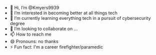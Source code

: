 - 👋 Hi, I’m @Kmyers9939
- 👀 I’m interested in becoming better at all things tech
- 🌱 I’m currently learning everything tech in a pursuit of cybersecurity degree
- 💞️ I’m looking to collaborate on ...
- 📫 How to reach me 
- 😄 Pronouns: no thanks
- ⚡ Fun fact: I'm a career firefighter/paramedic

<!---
Kmyers9939/Kmyers9939 is a ✨ special ✨ repository because its `README.md` (this file) appears on your GitHub profile.
You can click the Preview link to take a look at your changes.
--->
